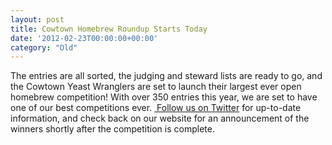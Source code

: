 ```yaml
---
layout: post
title: Cowtown Homebrew Roundup Starts Today
date: '2012-02-23T00:00:00+00:00'
category: "Old"
---
```

<p>The entries are all sorted&#44; the judging and steward lists are ready to go&#44; and the Cowtown Yeast Wranglers are set to launch their largest ever open homebrew competition! With over 350 entries this year&#44; we are set to have one of our best competitions ever. <a target="_blank" href="http://twitter.com/YeastWranglers">&#160;Follow us on Twitter</a> for up-to-date information&#44; and check back on our website for an announcement of the winners shortly after the competition is complete.</p>
